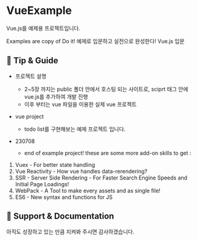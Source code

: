 
# VueExample
Vue.js를 예제용 프로젝트입니다.

Examples are copy of Do it! 예제로 입문하고 실전으로 완성한다! Vue.js 입문

## 🔧 Tip & Guide

* 프로젝트 설명
	* 2~5장 까지는 public 폴더 안에서 호스팅 되는 사이트로, sciprt 태그 안에 vue.js를 추가하여 개발 진행
	* 이후 부터는 vue 파일을 이용한 실제 vue 프로젝트
	
* vue project
	* todo list를 구현해보는 예제 프로젝트 입니다.

* 230708
	* end of example project! these are some more add-on skills to get :
	
1. Vuex - For better state handling
2. Vue Reactivity - How vue handles data-rerendering?
3. SSR - Server Side Rendering - For Faster Search Engine Speeds and Initial Page Loadings!
4. WebPack - A Tool to make every assets and as single file!
5. ES6 - New syntax and functions for JS

## 💬 Support & Documentation

아직도 성장하고 있는 만큼 지켜봐 주시면 감사하겠습니다.